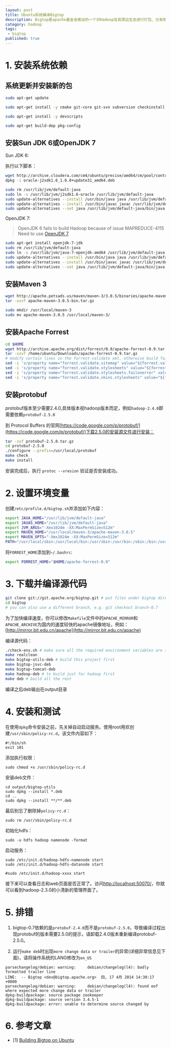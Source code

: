 ```yaml
---
layout: post
title: Ubuntu系统编译Bigtop
description: Bigtop是apache基金会推出的一个对Hadoop及其周边生态进行打包、分发和测试的工具。本篇文章尝试在linux-mint系统上编译bigtop源代码并生成hadoop的deb包。
category: hadoop
tags: 
 - bigtop
published: true
---
```


# 1. 安装系统依赖

## 系统更新并安装新的包

```bash
sudo apt-get update

sudo apt-get install -y cmake git-core git-svn subversion checkinstall build-essential dh-make debhelper ant ant-optional autoconf automake liblzo2-dev libzip-dev sharutils libfuse-dev reprepro libtool libssl-dev asciidoc xmlto ssh curl

sudo apt-get install -y devscripts

sudo apt-get build-dep pkg-config
```

## 安装Sun JDK 6或OpenJDK 7

Sun JDK 6:

执行以下脚本：

```bash
wget http://archive.cloudera.com/cm4/ubuntu/precise/amd64/cm/pool/contrib/o/oracle-j2sdk1.6/oracle-j2sdk1.6_1.6.0+update31_amd64.deb
dpkg -i oracle-j2sdk1.6_1.6.0+update31_amd64.deb

sudo rm /usr/lib/jvm/default-java
sudo ln -s /usr/lib/jvm/j2sdk1.6-oracle /usr/lib/jvm/default-java
sudo update-alternatives --install /usr/bin/java java /usr/lib/jvm/default-java/bin/java 5
sudo update-alternatives --install /usr/bin/javac javac /usr/lib/jvm/default-java/bin/javac 5
sudo update-alternatives --set java /usr/lib/jvm/default-java/bin/java
```

OpenJDK 7:

> OpenJDK 6 fails to build Hadoop because of issue MAPREDUCE-4115 Need to use [OpenJDK 7](http://www.shinephp.com/install-jdk-7-on-ubuntu/)

```bash
sudo apt-get install openjdk-7-jdk
sudo rm /usr/lib/jvm/default-java
sudo ln -s /usr/lib/jvm/java-7-openjdk-amd64 /usr/lib/jvm/default-java
sudo update-alternatives --install /usr/bin/java java /usr/lib/jvm/default-java/bin/java 5
sudo update-alternatives --install /usr/bin/javac javac /usr/lib/jvm/default-java/bin/javac 5
sudo update-alternatives --set java /usr/lib/jvm/default-java/bin/java
```

## 安装Maven 3

```bash
wget http://apache.petsads.us/maven/maven-3/3.0.5/binaries/apache-maven-3.0.5-bin.tar.gz
tar -xzvf apache-maven-3.0.5-bin.tar.gz

sudo mkdir /usr/local/maven-3
sudo mv apache-maven-3.0.5 /usr/local/maven-3/
```

## 安装Apache Forrest

```bash
cd $HOME
wget http://archive.apache.org/dist/forrest/0.9/apache-forrest-0.9.tar.gz
tar -xzvf /home/ubuntu/Downloads/apache-forrest-0.9.tar.gz
# modify certain lines in the forrest-validate xml, otherwise build fails. either sed or nano are fine.
sed -i 's/property name="forrest.validate.sitemap" value="${forrest.validate}"/property name="forrest.validate.sitemap" value="false"/g' apache-forrest-0.9/main/targets/validate.xml
sed -i 's/property name="forrest.validate.stylesheets" value="${forrest.validate}"/property name="forrest.validate.stylesheets" value="false"/g' apache-forrest-0.9/main/targets/validate.xml
sed -i 's/property name="forrest.validate.stylesheets.failonerror" value="${forrest.validate.failonerror}"/property name="forrest.validate.stylesheets.failonerror" value="false"/g' apache-forrest-0.9/main/targets/validate.xml
sed -i 's/property name="forrest.validate.skins.stylesheets" value="${forrest.validate.skins}"/property name="forrest.validate.skins.stylesheets" value="false"/g' apache-forrest-0.9/main/targets/validate.xml
```

## 安装protobuf

protobuf版本至少需要2.4.0,具体版本视hadoop版本而定，例如`hadoop-2.4.0`即需要依赖`protobuf-2.5.0`

到 Protocol Buffers 的官网[https://code.google.com/p/protobuf/](https://code.google.com/p/protobuf/)下载2.5.0的安装源文件进行安装：

```bash
tar -zxf protobuf-2.5.0.tar.gz
cd protobuf-2.5.0
./configure --prefix=/usr/local/protobuf
make check
make install
```

安装完成后，执行 `protoc --vresion` 验证是否安装成功。

# 2. 设置环境变量

创建`/etc/profile.d/bigtop.sh`并添加如下内容：

```bash
export JAVA_HOME="/usr/lib/jvm/default-java"
export JAVA5_HOME="/usr/lib/jvm/default-java"
export JVM_ARGS="-Xmx1024m -XX:MaxPermSize=512m"
export MAVEN_HOME="/usr/local/maven-3/apache-maven-3.0.5"
export MAVEN_OPTS="-Xmx1024m -XX:MaxPermSize=512m"
PATH="/usr/local/sbin:/usr/local/bin:/usr/sbin:/usr/bin:/sbin:/bin:/usr/games:$MAVEN_HOME/bin"
```

将`FORREST_HOME`添加到`~/.bashrc`:

```bash
export FORREST_HOME="$HOME/apache-forrest-0.9"
```

# 3. 下载并编译源代码

```bash
git clone git://git.apache.org/bigtop.git # put files under bigtop directory
cd bigtop
# you can also use a different branch, e.g. git checkout branch-0.7
```

为了加快编译速度，你可以修改`Makefile`文件中的`APACHE_MIRROR`和`APACHE_ARCHIVE`为国内的速度较快的apache镜像地址，例如：[http://mirror.bit.edu.cn/apache](http://mirror.bit.edu.cn/apache)

编译源代码：

```bash
./check-env.sh # make sure all the required environment variables are set
make realclean
make bigtop-utils-deb # build this project first
make bigtop-jsvc-deb
make bigtop-tomcat-deb
make hadoop-deb # to build just for hadoop first
make deb # build all the rest
```

编译之后deb输出在output目录


# 4. 安装和测试

在使用`dpkg`命令安装之前，先关掉自动启动服务。使用root用欢创建`/usr/sbin/policy-rc.d`，该文件内容如下：

```
#!/bin/sh
exit 101
```

添加执行权限：

```
sudo chmod +x /usr/sbin/policy-rc.d
```

安装deb文件：

```
cd output/bigtop-utils
sudo dpkg --install *.deb
cd ..
sudo dpkg --install **/**.deb
```

最后别忘了删除掉`policy-rc.d`：

```
sudo rm /usr/sbin/policy-rc.d
```

初始化hdfs：

```
sudo -u hdfs hadoop namenode -format
```

启动服务：

```
sudo /etc/init.d/hadoop-hdfs-namenode start
sudo /etc/init.d/hadoop-hdfs-datanode start

#sudo /etc/init.d/hadoop-xxxx start
```

接下来可以查看日志和web页面是否正常了。访问[http://localhost:50070/](http://localhost:50070/)，你就可以看到hadoop-2.3.0的小清新的管理界面了。

# 5. 排错

1) bigtop-0.7依赖的是`protobuf-2.4.0`而不是`protobuf-2.5.0`，导致编译过程出现protobuf的版本需要2.5.0的提示，请卸载2.4.0版本重新编译protobuf-2.5.0。

2) 运行`make deb`时出现`more change data or trailer`的异常(详细异常信息见下面)，请将操作系统的LANG修改为`en_US`

```
parsechangelog/debian: warning:     debian/changelog(l4): badly formatted trailer line
LINE:  -- Bigtop <dev@bigtop.apache.org>  四, 17 4月 2014 14:30:17 +0800
parsechangelog/debian: warning:     debian/changelog(l4): found eof where expected more change data or trailer
dpkg-buildpackage: source package zookeeper
dpkg-buildpackage: source version 3.4.5-1
dpkg-buildpackage: error: unable to determine source changed by
```

# 6. 参考文章

- [1] [Building Bigtop on Ubuntu](https://cwiki.apache.org/confluence/display/BIGTOP/Building+Bigtop+on+Ubuntu)


